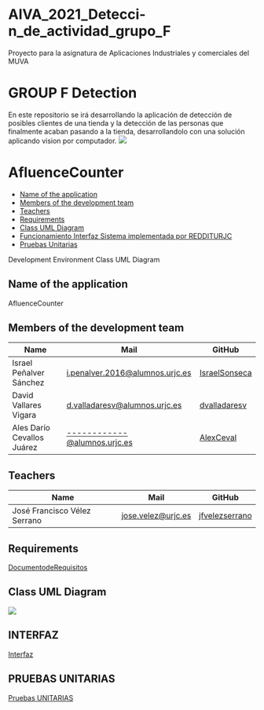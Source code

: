 # AIVA_2021_Detecci-n_de_actividad_grupo_F
Proyecto para la asignatura de Aplicaciones Industriales y comerciales del MUVA



#  GROUP F Detection
En este repositorio se irá desarrollando la aplicación de detección de posibles clientes de una tienda y la detección de las personas que finalmente acaban pasando a la tienda, desarrollandolo con una solución aplicando vision por computador.
<img src="./imagenes/repository-open-graph-template.png">
 
 
# AfluenceCounter
 - [Name of the application](#Name-of-the-application)
 - [Members of the development team](#Members-of-the-development-team)
 - [Teachers](#Teachers)
 - [Requirements](#Requirements)
 - [Class UML Diagram](#Class-UML-Diagram)
 - [Funcionamiento Interfaz Sistema implementada por REDDITURJC](#INTERFAZ)
 - [Pruebas Unitarias](#Pruebas-unitarias)




Development Environment
Class UML Diagram

## Name of the  application ##
AfluenceCounter

## Members of the development team ##
| Name | Mail | GitHub |
| ---- | ---- | ------ |
| Israel Peñalver Sánchez | i.penalver.2016@alumnos.urjc.es | [IsraelSonseca](https://github.com/IsraelSonseca) |
| David Vallares Vigara |	d.valladaresv@alumnos.urjc.es |	[dvalladaresv](https://github.com/dvalladaresv) |
| Ales Darío Cevallos Juárez |	------------@alumnos.urjc.es |	[AlexCeval](https://github.com/AlexCeval) |

## Teachers ##
| Name | Mail | GitHub |
| ---- | ---- | ------ |
| José Francisco Vélez Serrano | jose.velez@urjc.es | [jfvelezserrano](https://github.com/jfvelezserrano) |


## Requirements ##
[DocumentodeRequisitos](./doc/Enunciado_P1-editado.pdf)

## Class UML Diagram ##
<img src="./imagenes/classDiagram.png">

## INTERFAZ ##
[Interfaz](./doc/memoria.pdf)

## PRUEBAS UNITARIAS ##
[Pruebas UNITARIAS](./doc/memoria3.pdf)
